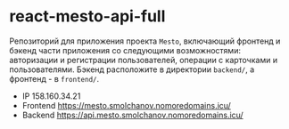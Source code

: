 # react-mesto-api-full
Репозиторий для приложения проекта `Mesto`, включающий фронтенд и бэкенд части приложения со следующими возможностями: авторизации и регистрации пользователей, операции с карточками и пользователями. Бэкенд расположите в директории `backend/`, а фронтенд - в `frontend/`. 
  
- IP 158.160.34.21
- Frontend https://mesto.smolchanov.nomoredomains.icu/
- Backend https://api.mesto.smolchanov.nomoredomains.icu/
